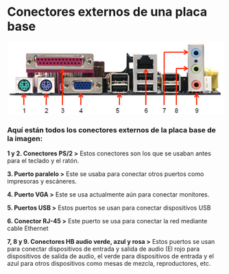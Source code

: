 # Conectores externos de una placa base
![CONECTORES](/img/Conectoresexternosdeunaplacabase.png)

### Aquí están todos los conectores externos de la placa base de la imagen:
**1 y 2. Conectores PS/2 >** Estos conectores son los que se usaban antes para el teclado y el ratón.

**3. Puerto paralelo >** Este se usaba para conectar otros puertos como impresoras y escáneres.

**4. Puerto VGA >** Este se usa actualmente aún para conectar monitores.

**5. Puertos USB >** Estos puertos se usan para conectar dispositivos USB

**6. Conector RJ-45 >** Este puerto se usa para conectar la red mediante cable Ethernet

**7, 8 y 9. Conectores HB audio verde, azul y rosa >** Estos puertos se usan para conectar dispositivos de entrada y salida de audio (El rojo para dispositivos de salida de audio, el verde para dispositivos de entrada y el azul para otros dispositivos como mesas de mezcla, reproductores, etc.
